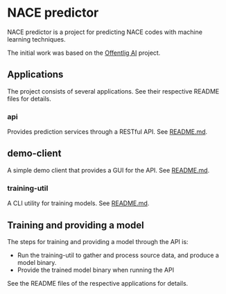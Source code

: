 # NACE predictor

NACE predictor is a project for predicting NACE codes with machine learning techniques.

The initial work was based on the [Offentlig AI](https://github.com/offentlig-ai) project.

## Applications

The project consists of several applications. See their respective README files for details.

### api

Provides prediction services through a RESTful API. See [README.md](api/README.md).

## demo-client

A simple demo client that provides a GUI for the API. See [README.md](demo-client/README.md).

### training-util

A CLI utility for training models. See [README.md](training-util/README.md).

## Training and providing a model

The steps for training and providing a model through the API is:

- Run the training-util to gather and process source data, and produce a model binary.
- Provide the trained model binary when running the API

See the README files of the respective applications for details.
